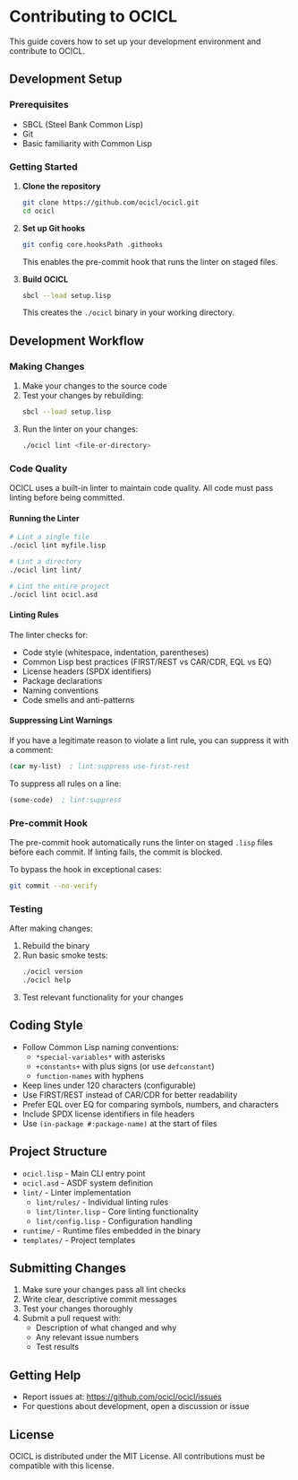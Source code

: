 # Contributing to OCICL

This guide covers how to set up your development environment and contribute to OCICL.

## Development Setup

### Prerequisites

- SBCL (Steel Bank Common Lisp)
- Git
- Basic familiarity with Common Lisp

### Getting Started

1. **Clone the repository**
   ```bash
   git clone https://github.com/ocicl/ocicl.git
   cd ocicl
   ```

2. **Set up Git hooks**
   ```bash
   git config core.hooksPath .githooks
   ```
   This enables the pre-commit hook that runs the linter on staged files.

3. **Build OCICL**
   ```bash
   sbcl --load setup.lisp
   ```
   This creates the `./ocicl` binary in your working directory.

## Development Workflow

### Making Changes

1. Make your changes to the source code
2. Test your changes by rebuilding:
   ```bash
   sbcl --load setup.lisp
   ```
3. Run the linter on your changes:
   ```bash
   ./ocicl lint <file-or-directory>
   ```

### Code Quality

OCICL uses a built-in linter to maintain code quality. All code must pass linting before being committed.

#### Running the Linter

```bash
# Lint a single file
./ocicl lint myfile.lisp

# Lint a directory
./ocicl lint lint/

# Lint the entire project
./ocicl lint ocicl.asd
```

#### Linting Rules

The linter checks for:
- Code style (whitespace, indentation, parentheses)
- Common Lisp best practices (FIRST/REST vs CAR/CDR, EQL vs EQ)
- License headers (SPDX identifiers)
- Package declarations
- Naming conventions
- Code smells and anti-patterns

#### Suppressing Lint Warnings

If you have a legitimate reason to violate a lint rule, you can suppress it with a comment:

```lisp
(car my-list)  ; lint:suppress use-first-rest
```

To suppress all rules on a line:
```lisp
(some-code)  ; lint:suppress
```

### Pre-commit Hook

The pre-commit hook automatically runs the linter on staged `.lisp` files before each commit. If linting fails, the commit is blocked.

To bypass the hook in exceptional cases:
```bash
git commit --no-verify
```

### Testing

After making changes:

1. Rebuild the binary
2. Run basic smoke tests:
   ```bash
   ./ocicl version
   ./ocicl help
   ```
3. Test relevant functionality for your changes

## Coding Style

- Follow Common Lisp naming conventions:
  - `*special-variables*` with asterisks
  - `+constants+` with plus signs (or use `defconstant`)
  - `function-names` with hyphens
- Keep lines under 120 characters (configurable)
- Use FIRST/REST instead of CAR/CDR for better readability
- Prefer EQL over EQ for comparing symbols, numbers, and characters
- Include SPDX license identifiers in file headers
- Use `(in-package #:package-name)` at the start of files

## Project Structure

- `ocicl.lisp` - Main CLI entry point
- `ocicl.asd` - ASDF system definition
- `lint/` - Linter implementation
  - `lint/rules/` - Individual linting rules
  - `lint/linter.lisp` - Core linting functionality
  - `lint/config.lisp` - Configuration handling
- `runtime/` - Runtime files embedded in the binary
- `templates/` - Project templates

## Submitting Changes

1. Make sure your changes pass all lint checks
2. Write clear, descriptive commit messages
3. Test your changes thoroughly
4. Submit a pull request with:
   - Description of what changed and why
   - Any relevant issue numbers
   - Test results

## Getting Help

- Report issues at: https://github.com/ocicl/ocicl/issues
- For questions about development, open a discussion or issue

## License

OCICL is distributed under the MIT License. All contributions must be compatible with this license.
